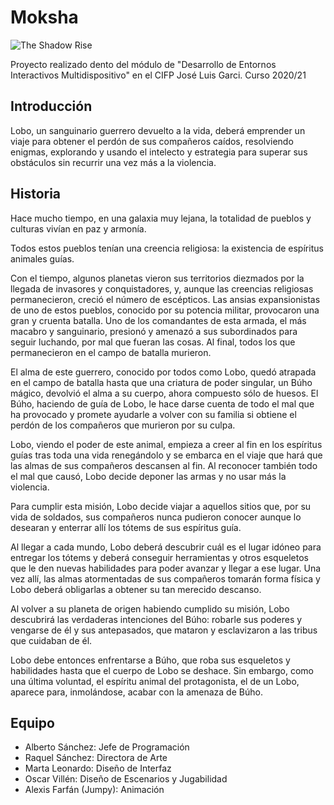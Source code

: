 # Moksha

![The Shadow Rise](https://laultimapregunta.com/me/content/download/moksha.png)

Proyecto realizado dento del módulo de "Desarrollo de Entornos Interactivos Multidispositivo" en el CIFP José Luis Garci. Curso 2020/21

## Introducción
Lobo, un sanguinario guerrero devuelto a la vida, deberá emprender un viaje para obtener el perdón de sus compañeros caídos, resolviendo enigmas, explorando y usando el intelecto y estrategia para superar sus obstáculos sin recurrir una vez más a la violencia.

## Historia
Hace mucho tiempo, en una galaxia muy lejana, la totalidad de pueblos y culturas vivían en paz y armonía.

Todos estos pueblos tenían una creencia religiosa: la existencia de espíritus animales guías.

Con el tiempo, algunos planetas vieron sus territorios diezmados por la llegada de invasores y conquistadores, y, aunque las creencias religiosas permanecieron, creció el número de escépticos. Las ansias expansionistas de uno de estos pueblos, conocido por su potencia militar, provocaron una gran y cruenta batalla. Uno de los comandantes de esta armada, el más macabro y sanguinario, presionó y amenazó a sus subordinados para seguir luchando, por mal que fueran las cosas. Al final, todos los que permanecieron en el campo de batalla murieron.

El alma de este guerrero, conocido por todos como Lobo, quedó atrapada en el campo de batalla hasta que una criatura de poder singular, un Búho mágico, devolvió el alma a su cuerpo, ahora compuesto sólo de huesos. El Búho, haciendo de guía de Lobo, le hace darse cuenta de todo el mal que ha provocado y promete ayudarle a volver con su familia si obtiene el perdón de los compañeros que murieron por su culpa.

Lobo, viendo el poder de este animal, empieza a creer al fin en los espíritus guías tras toda una vida renegándolo y se embarca en el viaje que hará que las almas de sus compañeros descansen al fin. Al reconocer también todo el mal que causó, Lobo decide deponer las armas y no usar más la violencia.

Para cumplir esta misión, Lobo decide viajar a aquellos sitios que, por su vida de soldados, sus compañeros nunca pudieron conocer aunque lo desearan y enterrar allí los tótems de sus espíritus guía.

Al llegar a cada mundo, Lobo deberá descubrir cuál es el lugar idóneo para entregar los tótems y deberá conseguir herramientas y otros esqueletos que le den nuevas habilidades para poder avanzar y llegar a ese lugar. Una vez allí, las almas atormentadas de sus compañeros tomarán forma física y Lobo deberá obligarlas a obtener su tan merecido descanso.

Al volver a su planeta de origen habiendo cumplido su misión, Lobo descubrirá las verdaderas intenciones del Búho: robarle sus poderes y vengarse de él y sus antepasados, que mataron y esclavizaron a las tribus que cuidaban de él.

Lobo debe entonces enfrentarse a Búho, que roba sus esqueletos y habilidades hasta que el cuerpo de Lobo se deshace. Sin embargo, como una última voluntad, el espíritu animal del protagonista, el de un Lobo, aparece para, inmolándose, acabar con la amenaza de Búho.

## Equipo

- Alberto Sánchez: Jefe de Programación
- Raquel Sánchez: Directora de Arte
- Marta Leonardo: Diseño de Interfaz
- Oscar Villén: Diseño de Escenarios y Jugabilidad
- Alexis Farfán (Jumpy): Animación

